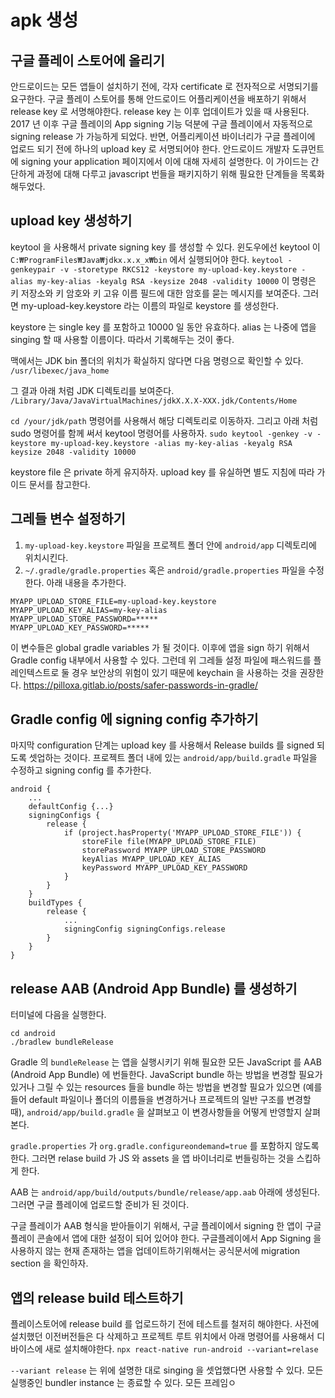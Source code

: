 # apk 생성

## 구글 플레이 스토어에 올리기

안드로이드는 모든 앱들이 설치하기 전에, 각자 certificate 로 전자적으로 서명되기를 요구한다.
구글 플레이 스토어를 통해 안드로이드 어플리케이션을 배포하기 위해서 release key 로 서명해야한다. 
release key 는 이후 업데이트가 있을 때 사용된다.
2017 년 이후 구글 플레이의 App signing 기능 덕분에 구글 플레이에서 자동적으로 signing release 가 가능하게 되었다. 
반면, 어플리케이션 바이너리가 구글 플레이에 업로드 되기 전에 하나의 upload key 로 서명되어야 한다. 
안드로이드 개발자 도큐먼트에 signing your application 페이지에서 이에 대해 자세히 설명한다. 
이 가이드는 간단하게 과정에 대해 다루고 javascript 번들을 패키지하기 위해 필요한 단계들을 목록화 해두었다.

## upload key 생성하기

keytool 을 사용해서 private signing key 를 생성할 수 있다. 윈도우에선 keytool 이 `C:₩ProgramFiles₩Java₩jdkx.x.x_x₩bin` 에서 실행되어야 한다. 
`keytool -genkeypair -v -storetype RKCS12 -keystore my-upload-key.keystore -alias my-key-alias -keyalg RSA -keysize 2048 -validity 10000`
이 명령은 키 저장소와 키 암호와 키 고유 이름 필드에 대한 암호를 묻는 메시지를 보여준다.
그러면 my-upload-key.keystore 라는 이름의 파일로 keystore 를 생성한다.

keystore 는 single key 를 포함하고 10000 일 동안 유효하다. alias 는 나중에 앱을 singing 할 때 사용할 이름이다. 
따라서 기록해두는 것이 좋다.

맥에서는 JDK bin 폴더의 위치가 확실하지 않다면 다음 명령으로 확인할 수 있다.
`/usr/libexec/java_home`

그 결과 아래 처럼 JDK 디렉토리를 보여준다. 
`/Library/Java/JavaVirtualMachines/jdkX.X.X-XXX.jdk/Contents/Home`

`cd /your/jdk/path` 명령어를 사용해서 해당 디렉토리로 이동하자. 그리고 아래 처럼 sudo 명령어를 함께 써서 keytool 명령어를 사용하자.
`sudo keytool -genkey -v -keystore my-upload-key.keystore -alias my-key-alias -keyalg RSA keysize 2048 -validity 10000`

keystore file 은 private 하게 유지하자. upload key 를 유실하면 별도 지침에 따라 가이드 문서를 참고한다.

## 그레들 변수 설정하기

1. `my-upload-key.keystore` 파일을 프로젝트 폴더 안에 `android/app` 디렉토리에 위치시킨다.
2. `~/.gradle/gradle.properties` 혹은 `android/gradle.properties` 파일을 수정한다. 아래 내용을 추가한다. 

```
MYAPP_UPLOAD_STORE_FILE=my-upload-key.keystore
MYAPP_UPLOAD_KEY_ALIAS=my-key-alias
MYAPP_UPLOAD_STORE_PASSWORD=*****
MYAPP_UPLOAD_KEY_PASSWORD=*****
```

이 변수들은 global gradle variables 가 될 것이다. 
이후에 앱을 sign 하기 위해서 Gradle config 내부에서 사용할 수 있다.
그런데 위 그레들 설정 파일에 패스워드를 플레인텍스트로 둘 경우 보안상의 위험이 있기 때문에 keychain 을 사용하는 것을 권장한다. https://pilloxa.gitlab.io/posts/safer-passwords-in-gradle/

## Gradle config 에 signing config 추가하기
마지막 configuration 단계는 
upload key 를 사용해서 Release builds 를 signed 되도록 셋업하는 것이다.
프로젝트 폴더 내에 있는 `android/app/build.gradle` 파일을 수정하고 signing config 를 추가한다.
```
android {
	...
	defaultConfig {...}
	signingConfigs {
		release {
			if (project.hasProperty('MYAPP_UPLOAD_STORE_FILE')) {
				storeFile file(MYAPP_UPLOAD_STORE_FILE)
				storePassword MYAPP_UPLOAD_STORE_PASSWORD
				keyAlias MYAPP_UPLOAD_KEY_ALIAS
				keyPassword MYAPP_UPLOAD_KEY_PASSWORD
			}
		}
	}
	buildTypes {
		release {
			...
			signingConfig signingConfigs.release
		}
	}
}
```

## release AAB (Android App Bundle) 를 생성하기

터미널에 다음을 실행한다.
```
cd android
./bradlew bundleRelease
```

Gradle 의 `bundleRelease` 는 앱을 실행시키기 위해 필요한 모든 JavaScript 를 AAB (Android App Bundle) 에 번들한다. JavaScript bundle 하는 방법을 변경할 필요가 있거나 그릴 수 있는 resources 들을 bundle 하는 방법을 변경할 필요가 있으면 (예를 들어 default 파일이나 폴더의 이름들을 변경하거나 프로젝트의 일반 구조를 변경할 때), `android/app/build.gradle` 을 살펴보고 이 변경사항들을 어떻게 반영할지 살펴본다. 

`gradle.properties` 가 `org.gradle.configureondemand=true` 를 포함하지 않도록 한다. 그러면 relase build 가 JS 와 assets 을 앱 바이너리로 번들링하는 것을 스킵하게 한다.

AAB 는 `android/app/build/outputs/bundle/release/app.aab` 아래에 생성된다. 
그러면 구글 플레이에 업로드할 준비가 된 것이다.

구글 플레이가 AAB 형식을 받아들이기 위해서, 구글 플레이에서 signing 한 앱이 구글 플레이 콘솔에서 앱에 대한 설정이 되어 있어야 한다. 구글플레이에서 App Signing 을 사용하지 않는 현재 존재하는 앱을 업데이트하기위해서는 공식문서에 migration section 을 확인하자. 

## 앱의 release build 테스트하기

플레이스토어에 release build 를 업로드하기 전에 테스트를 철저히 해야한다. 
사전에 설치했던 이전버전들은 다 삭제하고 프로젝트 루트 위치에서 아래 명령어를 사용해서 디바이스에 새로 설치해야한다.
`npx react-native run-android --variant=relase`

`--variant release` 는 위에 설명한 대로 singing 을 셋업했다면 사용할 수 있다.
모든 실행중인 bundler instance 는 종료할 수 있다. 모든 프레임ㅇ

<!--stackedit_data:
eyJoaXN0b3J5IjpbNjM4NjY5NjAyLC0xODc0NzcyMjI5LDM0ND
QxOTk0NSwtNTI4MTkzNjM4LC0xMzc3NzI4NDM3LC0xMzAxMTI3
MzI3XX0=
-->